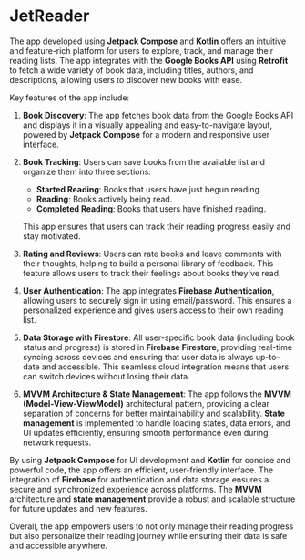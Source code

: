 # JetReader
The app developed using **Jetpack Compose** and **Kotlin** offers an intuitive and feature-rich platform for users to explore, track, and manage their reading lists. The app integrates with the **Google Books API** using **Retrofit** to fetch a wide variety of book data, including titles, authors, and descriptions, allowing users to discover new books with ease.

Key features of the app include:

1. **Book Discovery**: The app fetches book data from the Google Books API and displays it in a visually appealing and easy-to-navigate layout, powered by **Jetpack Compose** for a modern and responsive user interface.
   
2. **Book Tracking**: Users can save books from the available list and organize them into three sections:
   - **Started Reading**: Books that users have just begun reading.
   - **Reading**: Books actively being read.
   - **Completed Reading**: Books that users have finished reading.
   
   This app ensures that users can track their reading progress easily and stay motivated.

3. **Rating and Reviews**: Users can rate books and leave comments with their thoughts, helping to build a personal library of feedback. This feature allows users to track their feelings about books they've read.

4. **User Authentication**: The app integrates **Firebase Authentication**, allowing users to securely sign in using email/password. This ensures a personalized experience and gives users access to their own reading list.

5. **Data Storage with Firestore**: All user-specific book data (including book status and progress) is stored in **Firebase Firestore**, providing real-time syncing across devices and ensuring that user data is always up-to-date and accessible. This seamless cloud integration means that users can switch devices without losing their data.

6. **MVVM Architecture & State Management**: The app follows the **MVVM (Model-View-ViewModel)** architectural pattern, providing a clear separation of concerns for better maintainability and scalability. **State management** is implemented to handle loading states, data errors, and UI updates efficiently, ensuring smooth performance even during network requests.

By using **Jetpack Compose** for UI development and **Kotlin** for concise and powerful code, the app offers an efficient, user-friendly interface. The integration of **Firebase** for authentication and data storage ensures a secure and synchronized experience across platforms. The **MVVM** architecture and **state management** provide a robust and scalable structure for future updates and new features.

Overall, the app empowers users to not only manage their reading progress but also personalize their reading journey while ensuring their data is safe and accessible anywhere.
